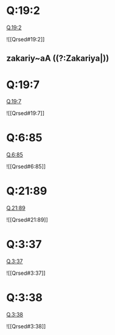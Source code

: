 
# Q:19:2

[Q.19:2](https://quran.com/19:2/tafsirs/ar-tafsir-al-tabari)

![[Qrsed#19:2]]

## zakariy~aA ((?:Zakariya|))

# Q:19:7

[Q.19:7](https://quran.com/19:7/tafsirs/ar-tafsir-al-tabari)

![[Qrsed#19:7]]

# Q:6:85

[Q.6:85](https://quran.com/6:85/tafsirs/ar-tafsir-al-tabari)

![[Qrsed#6:85]]

# Q:21:89

[Q.21:89](https://quran.com/21:89/tafsirs/ar-tafsir-al-tabari)

![[Qrsed#21:89]]

# Q:3:37

[Q.3:37](https://quran.com/3:37/tafsirs/ar-tafsir-al-tabari)

![[Qrsed#3:37]]

# Q:3:38

[Q.3:38](https://quran.com/3:38/tafsirs/ar-tafsir-al-tabari)

![[Qrsed#3:38]]
